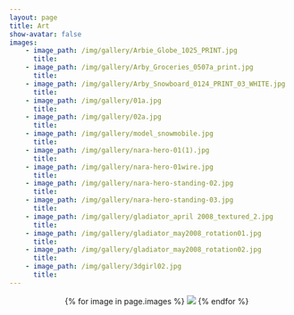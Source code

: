 ```yaml
---
layout: page
title: Art
show-avatar: false
images:
    - image_path: /img/gallery/Arbie_Globe_1025_PRINT.jpg
      title:
    - image_path: /img/gallery/Arby_Groceries_0507a_print.jpg
      title:
    - image_path: /img/gallery/Arby_Snowboard_0124_PRINT_03_WHITE.jpg
      title:
    - image_path: /img/gallery/01a.jpg
      title:
    - image_path: /img/gallery/02a.jpg
      title:
    - image_path: /img/gallery/model_snowmobile.jpg
      title:
    - image_path: /img/gallery/nara-hero-01(1).jpg
      title:
    - image_path: /img/gallery/nara-hero-01wire.jpg
      title:
    - image_path: /img/gallery/nara-hero-standing-02.jpg
      title:
    - image_path: /img/gallery/nara-hero-standing-03.jpg
      title:
    - image_path: /img/gallery/gladiator_april 2008_textured_2.jpg
      title:
    - image_path: /img/gallery/gladiator_may2008_rotation01.jpg
      title:
    - image_path: /img/gallery/gladiator_may2008_rotation02.jpg
      title:
    - image_path: /img/gallery/3dgirl02.jpg
      title:
---
```


<ul class="photo-gallery" style="text-align: center; margin-right: 10%; margin-left: 10%">
        {% for image in page.images %}
            <li style="display: inline-block; list-style: none"><img src="{{ image.image_path }}" /></li>
        {% endfor %}
</ul>